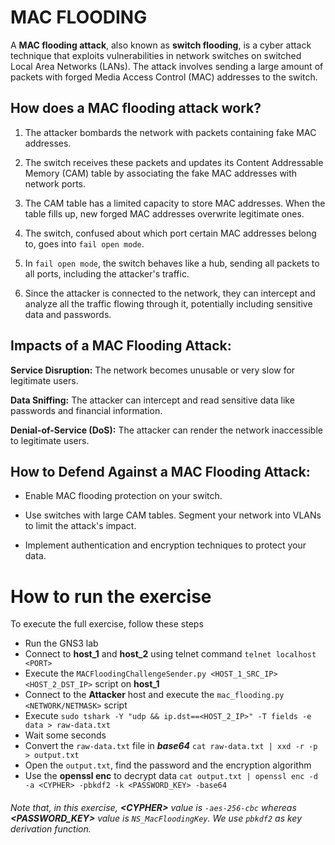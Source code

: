 # MAC FLOODING

A **MAC flooding attack**, also known as **switch flooding**, is a cyber attack technique that exploits vulnerabilities in network switches on switched Local Area Networks (LANs). The attack involves sending a large amount of packets with forged Media Access Control (MAC) addresses to the switch.

## How does a MAC flooding attack work?

1. The attacker bombards the network with packets containing fake MAC addresses.

2. The switch receives these packets and updates its Content Addressable Memory (CAM) table by associating the fake MAC addresses with network ports.

3. The CAM table has a limited capacity to store MAC addresses. When the table fills up, new forged MAC addresses overwrite legitimate ones.

4. The switch, confused about which port certain MAC addresses belong to, goes into `fail open mode`.

5. In `fail open mode`, the switch behaves like a hub, sending all packets to all ports, including the attacker's traffic.

6. Since the attacker is connected to the network, they can intercept and analyze all the traffic flowing through it, potentially including sensitive data and passwords.


## Impacts of a MAC Flooding Attack:

**Service Disruption:** The network becomes unusable or very slow for legitimate users.

**Data Sniffing:** The attacker can intercept and read sensitive data like passwords and financial information.

**Denial-of-Service (DoS):** The attacker can render the network inaccessible to legitimate users.

## How to Defend Against a MAC Flooding Attack:

- Enable MAC flooding protection on your switch.

- Use switches with large CAM tables.
Segment your network into VLANs to limit the attack's impact.

- Implement authentication and encryption techniques to protect your data.

# How to run the exercise

To execute the full exercise, follow these steps

* Run the GNS3 lab
* Connect to **host_1** and **host_2** using telnet command `telnet localhost <PORT>`
* Execute the `MACFloodingChallengeSender.py <HOST_1_SRC_IP> <HOST_2_DST_IP>` script on **host_1**
* Connect to the **Attacker** host and execute the `mac_flooding.py <NETWORK/NETMASK>` script
* Execute `sudo tshark -Y "udp && ip.dst==<HOST_2_IP>" -T fields -e data > raw-data.txt`  
* Wait some seconds
* Convert the `raw-data.txt` file in **_base64_** `cat raw-data.txt | xxd -r -p > output.txt`
* Open the `output.txt`, find the password and the encryption algorithm
* Use the **openssl enc** to decrypt data `cat output.txt | openssl enc -d -a <CYPHER> -pbkdf2 -k <PASSWORD_KEY> -base64`

###### Note that, in this exercise, **\<CYPHER\>** value is `-aes-256-cbc` whereas **\<PASSWORD_KEY\>** value is `NS_MacFloodingKey`. We use `pbkdf2` as key derivation function.

